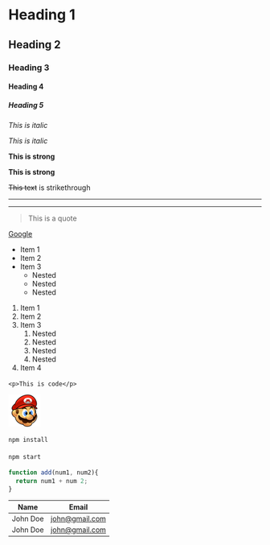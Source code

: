 # Heading 1
## Heading 2
### Heading 3
#### Heading 4
##### Heading 5

*This is italic*

_This is italic_

**This is strong**

__This is strong__

~~This text~~ is strikethrough

---
___

> This is a quote

<!-- Links -->

[Google](http://google.com "Link to Google")

<!-- Unordered list -->

* Item 1
* Item 2
* Item 3
  * Nested
  * Nested
  * Nested

<!-- Ordered List -->

1. Item 1
1. Item 2
1. Item 3
    1) Nested
    1) Nested
    1) Nested
    1) Nested
1. Item 4


<!-- Inline code -->
`<p>This is code</p>`


<!-- Images -->
![Logo](images/icon_1.png)

<!-- Github Markdown -->

```bash
npm install

npm start
```

```javascript
function add(num1, num2){
  return num1 + num 2;
}
```
<!-- Tables -->
| Name | Email |
|------|-------|
| John Doe | john@gmail.com |
| John Doe | john@gmail.com |
